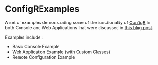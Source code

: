 # ConfigRExamples
A set of examples demonstrating some of the functionality of [ConfigR](https://github.com/config-r/config-r) in both Console and Web Applications that were 
discussed in [this blog post](http://rion.io/2015/02/16/break-away-from-xml-configurations-with-configr).

Examples include :

* Basic Console Example
* Web Application Example (with Custom Classes)
* Remote Configuration Example
